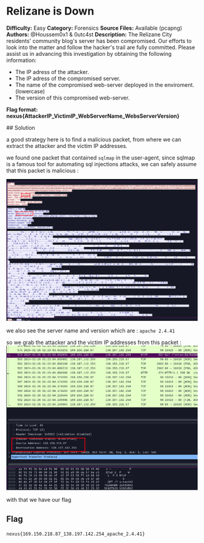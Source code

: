 # Relizane is Down

**Difficulty:** Easy 
**Category:** Forensics 
**Source Files:** Available (pcapng)
**Authors:** @Houssem0x1 & 0utc4st 
**Description:** The Relizane City residents' community blog's server has been  compromised. Our efforts to look into the matter and follow the hacker's trail are fully committed. Please assist us in advancing this  investigation by obtaining the following information:

- The IP adress of the attacker.
- The IP adress of the compromised server.
- The name of the compromised web-server deployed in the enviroment.(lowercase)
- The version of this compromised web-server.

**Flag format: nexus{AttackerIP_VictimIP_WebServerName_WebsServerVersion}**

## Solution

a good strategy here is to find a malicious packet, from where we can extract the attacker and the victim IP addresses.

we found one packet that contained `sqlmap` in the user-agent, since sqlmap is a famous tool for automating sql injections attacks, we can safely assume that this packet is malicious :

![stream](writeup_images/stream.png)

we also see the server name and version which are : `apache 2.4.41`

so we grab the attacker and the victim IP addresses from this packet :
![stream](writeup_images/ip.png)

with that we have our flag

## Flag

`nexus{169.150.218.87_138.197.142.254_apache_2.4.41}`